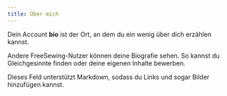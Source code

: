 ```yaml
---
title: Über mich
---
```


Dein Account **bio** ist der Ort, an dem du ein wenig über dich erzählen kannst.

Andere FreeSewing-Nutzer können deine Biografie sehen. So kannst du Gleichgesinnte finden oder deine eigenen Inhalte bewerben.

Dieses Feld unterstützt Markdown, sodass du Links und sogar Bilder hinzufügen kannst.
